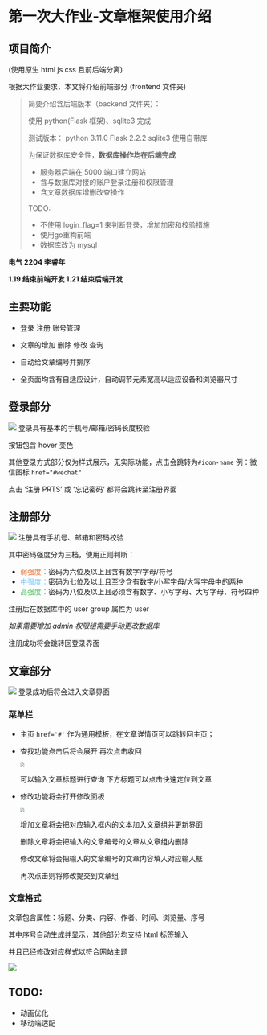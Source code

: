 # 第一次大作业-文章框架使用介绍

## 项目简介

(使用原生 html js css 且前后端分离)

根据大作业要求，本文将介绍前端部分 (frontend 文件夹)



> 简要介绍含后端版本（backend 文件夹）：
>
> 使用 python(Flask 框架)、sqlite3 完成
>
> 测试版本： python 3.11.0 Flask 2.2.2 sqlite3 使用自带库
>
> 为保证数据库安全性，**数据库操作均在后端完成**
>
> - 服务器后端在 5000 端口建立网站
> - 含与数据库对接的账户登录注册和权限管理
> - 含文章数据库增删改查操作
>
> TODO:
>
> - 不使用 login_flag=1 来判断登录，增加加密和校验措施
> - 使用go重构前端
> - 数据库改为 mysql



**电气 2204 李睿年**

**1.19 结束前端开发 1.21 结束后端开发**



## 主要功能

- 登录 注册 账号管理

- 文章的增加 删除 修改 查询

- 自动给文章编号并排序

- 全页面均含有自适应设计，自动调节元素宽高以适应设备和浏览器尺寸

  

## 登录部分

![](./imgs/login_md.png)
登录具有基本的手机号/邮箱/密码长度校验

按钮包含 hover 变色

其他登录方式部分仅为样式展示，无实际功能，点击会跳转为`#icon-name`
例：微信图标 `href="#wechat"`

点击 ‘注册 PRTS’ 或 ‘忘记密码’ 都将会跳转至注册界面



## 注册部分

![](./imgs/reg_md.png)
注册具有手机号、邮箱和密码校验

其中密码强度分为三档，使用正则判断：

- <font color="#ec6e2d">弱强度：</font>密码为六位及以上且含有数字/字母/符号
- <font color=#70c6fc>中强度：</font>密码为七位及以上且至少含有数字/小写字母/大写字母中的两种
- <font color=#4abf5d>高强度：</font>密码为八位及以上且必须含有数字、小写字母、大写字母、符号四种

注册后在数据库中的 user group 属性为 user

*如果需要增加 admin 权限组需要手动更改数据库*

注册成功将会跳转回登录界面



## 文章部分

![](./imgs/art_md.png)
登录成功后将会进入文章界面

### 菜单栏

- 主页 `href='#'` 作为通用模板，在文章详情页可以跳转回主页；

- 查找功能点击后将会展开 再次点击收回

    <img src="./imgs/art_search.png" style="zoom:50%;" />

  可以输入文章标题进行查询 下方标题可以点击快速定位到文章

- 修改功能将会打开修改面板

    <img src="./imgs/art_change.png" style="zoom:50%;" />

  增加文章将会把对应输入框内的文本加入文章组并更新界面

  删除文章将会把输入的文章编号的文章从文章组内删除

  修改文章将会把输入的文章编号的文章内容填入对应输入框

  再次点击则将修改提交到文章组

### 文章格式

文章包含属性：标题、分类、内容、作者、时间、浏览量、序号

其中序号自动生成并显示，其他部分均支持 html 标签输入

并且已经修改对应样式以符合网站主题

![](./imgs/art_html.png)

## TODO:

- 动画优化
- 移动端适配
